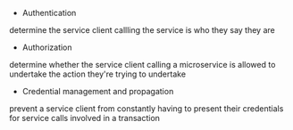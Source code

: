  * Authentication 
 
 determine the service client callling the service is who they say they are
 
 * Authorization
 
 determine whether the service client calling a microservice is allowed to undertake  the action they're trying to undertake
 
 * Credential management and propagation
 
 prevent a service client from constantly having to present their credentials for service calls involved in a transaction
 
 
